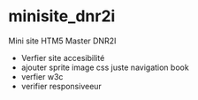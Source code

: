 minisite_dnr2i
==============

Mini site HTM5 Master DNR2I


* Verfier site accesibilité
* ajouter sprite image css juste navigation book
* verfier w3c
* verifier responsiveeur

